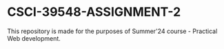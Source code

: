 # CSCI-39548-ASSIGNMENT-2
This repository is made for the purposes of Summer'24 course - Practical Web development.
